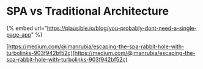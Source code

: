 # SPA vs Traditional Architecture

{% embed url="https://plausible.io/blog/you-probably-dont-need-a-single-page-app" %}

[https://medium.com/@jmanrubia/escaping-the-spa-rabbit-hole-with-turbolinks-903f942bf52c](https://medium.com/@jmanrubia/escaping-the-spa-rabbit-hole-with-turbolinks-903f942bf52c)

